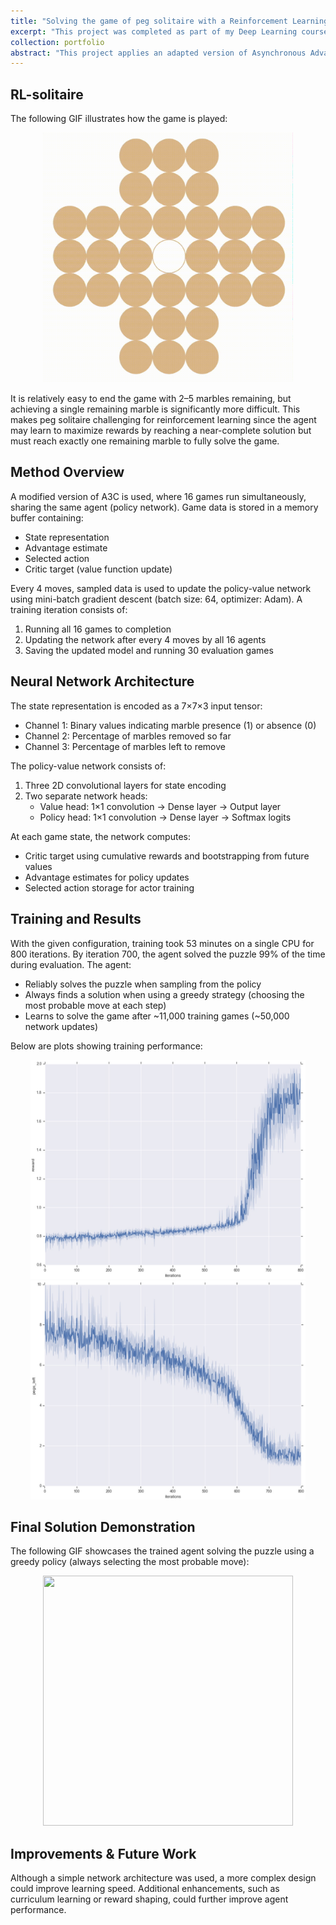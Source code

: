 ```yaml
---
title: "Solving the game of peg solitaire with a Reinforcement Learning"
excerpt: "This project was completed as part of my Deep Learning course's final group project in 2020."
collection: portfolio
abstract: "This project applies an adapted version of Asynchronous Advantage Actor-Critic ([A3C](https://arxiv.org/pdf/1602.01783.pdf)), implemented from scratch, to train an RL agent to solve the **peg solitaire** game. The game consists of **32 marbles (pegs)** arranged in a cross shape on a **33-position** board, with the center position initially left empty. The objective is to remove marbles one by one until only one remains. A marble is removed when another marble jumps over it into an empty space."
---
```




## RL-solitaire

<!--This project applies an adapted version of Asynchronous Advantage Actor-Critic ([A3C](https://arxiv.org/pdf/1602.01783.pdf)), implemented from scratch, to train an RL agent to solve the **peg solitaire** game. The game consists of **32 marbles (pegs)** arranged in a cross shape on a **33-position** board, with the center position initially left empty. The objective is to remove marbles one by one until only one remains. A marble is removed when another marble jumps over it into an empty space.-->

The following GIF illustrates how the game is played:

<p align="center">
<img src="/images/solitaire_1.gif" width="400" height="400" />
</p>

It is relatively easy to end the game with 2–5 marbles remaining, but achieving a single remaining marble is significantly more difficult. This makes peg solitaire challenging for reinforcement learning since the agent may learn to maximize rewards by reaching a near-complete solution but must reach exactly one remaining marble to fully solve the game.


## Method Overview

A modified version of A3C is used, where 16 games run simultaneously, sharing the same agent (policy network). Game data is stored in a memory buffer containing:

- State representation
- Advantage estimate
- Selected action
- Critic target (value function update)

Every 4 moves, sampled data is used to update the policy-value network using mini-batch gradient descent (batch size: 64, optimizer: Adam). A training iteration consists of: 

1. Running all 16 games to completion
2. Updating the network after every 4 moves by all 16 agents
3. Saving the updated model and running 30 evaluation games 

## Neural Network Architecture 

The state representation is encoded as a 7×7×3 input tensor: 

- Channel 1: Binary values indicating marble presence (1) or absence (0)
- Channel 2: Percentage of marbles removed so far
- Channel 3: Percentage of marbles left to remove

The policy-value network consists of: 

1. Three 2D convolutional layers for state encoding
2. Two separate network heads:
   - Value head: 1×1 convolution → Dense layer → Output layer
   - Policy head: 1×1 convolution → Dense layer → Softmax logits

At each game state, the network computes: 

- Critic target using cumulative rewards and bootstrapping from future values
- Advantage estimates for policy updates
- Selected action storage for actor training

## Training and Results 
With the given configuration, training took 53 minutes on a single CPU for 800 iterations. By iteration 700, the agent solved the puzzle 99% of the time during evaluation. The agent: 

- Reliably solves the puzzle when sampling from the policy
- Always finds a solution when using a greedy strategy (choosing the most probable move at each step)
- Learns to solve the game after ~11,000 training games (~50,000 network updates)

Below are plots showing training performance:

<p align="center">
  <img src="/images/rewards_1.jpeg" width="440" height="350" title="Reward as a function of the number of iterations" />
  <img src="/images/pegs_left_1.jpeg" width="440" height="350" title="Number of marbles left as a function of the number of iterations" />
</p>


## Final Solution Demonstration 

The following GIF showcases the trained agent solving the puzzle using a greedy policy (always selecting the most probable move):


<p align="center">
<img src="/images/solitaire_opt_trim_1.gif" width="400" height="400" />
</p>

## Improvements & Future Work 

Although a simple network architecture was used, a more complex design could improve learning speed. Additional enhancements, such as curriculum learning or reward shaping, could further improve agent performance.
